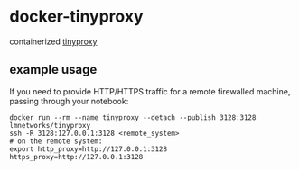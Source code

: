 # docker-tinyproxy

containerized [tinyproxy](https://tinyproxy.github.io/)

## example usage

If you need to provide HTTP/HTTPS traffic for a remote firewalled machine, passing through your notebook:
```
docker run --rm --name tinyproxy --detach --publish 3128:3128 lmnetworks/tinyproxy
ssh -R 3128:127.0.0.1:3128 <remote_system>
# on the remote system:
export http_proxy=http://127.0.0.1:3128 https_proxy=http://127.0.0.1:3128
```
